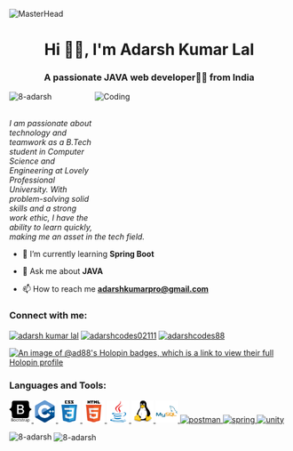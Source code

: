 ![MasterHead](https://www.careerguide.com/career/wp-content/uploads/2020/03/giphy-7-1024x300.gif)
<h1 align="center">Hi 🙋‍♂️, I'm Adarsh Kumar Lal</h1>
<h3 align="center">A passionate JAVA web developer👨‍💻 from India</h3>
<img align ="right" alt="Coding" height="250" width="350" src="https://cdn.dribbble.com/users/730703/screenshots/6581243/avento.gif">

<p align="left"> <img src="https://komarev.com/ghpvc/?username=8-adarsh&label=Profile%20views&color=0e75b6&style=flat" alt="8-adarsh" /> </p>
<br/>
<i>I am passionate about technology and teamwork as a B.Tech student in Computer Science and Engineering at Lovely Professional University. With problem-solving solid skills and a strong work ethic, I have the ability to learn quickly, making me an asset in the tech field.</i>

- 🌱 I’m currently learning **Spring Boot**

- 💬 Ask me about **JAVA**

- 📫 How to reach me **adarshkumarpro@gmail.com** 

<h3 align="left">Connect with me:</h3>
<p align="left">
<a href="https://linkedin.com/in/adarsh-kumar-lal" target="blank"><img align="center" src="https://raw.githubusercontent.com/rahuldkjain/github-profile-readme-generator/master/src/images/icons/Social/linked-in-alt.svg" alt="adarsh kumar lal" height="30" width="40" /></a>
<a href="https://www.hackerrank.com/adarshcodes02111" target="blank"><img align="center" src="https://raw.githubusercontent.com/rahuldkjain/github-profile-readme-generator/master/src/images/icons/Social/hackerrank.svg" alt="adarshcodes02111" height="30" width="40" /></a>
<a href="https://www.leetcode.com/adarshcodes88" target="blank"><img align="center" src="https://raw.githubusercontent.com/rahuldkjain/github-profile-readme-generator/master/src/images/icons/Social/leet-code.svg" alt="adarshcodes88" height="30" width="40" /></a>
</p>

[![An image of @ad88's Holopin badges, which is a link to view their full Holopin profile](https://holopin.me/ad88)](https://holopin.io/@ad88)

<h3 align="left">Languages and Tools:</h3>
<p align="left"> <a href="https://getbootstrap.com" target="_blank" rel="noreferrer"> <img src="https://raw.githubusercontent.com/devicons/devicon/master/icons/bootstrap/bootstrap-plain-wordmark.svg" alt="bootstrap" width="40" height="40"/> </a> <a href="https://www.w3schools.com/cpp/" target="_blank" rel="noreferrer"> <img src="https://raw.githubusercontent.com/devicons/devicon/master/icons/cplusplus/cplusplus-original.svg" alt="cplusplus" width="40" height="40"/> </a> <a href="https://www.w3schools.com/css/" target="_blank" rel="noreferrer"> <img src="https://raw.githubusercontent.com/devicons/devicon/master/icons/css3/css3-original-wordmark.svg" alt="css3" width="40" height="40"/> </a> <a href="https://www.w3.org/html/" target="_blank" rel="noreferrer"> <img src="https://raw.githubusercontent.com/devicons/devicon/master/icons/html5/html5-original-wordmark.svg" alt="html5" width="40" height="40"/> </a> <a href="https://www.java.com" target="_blank" rel="noreferrer"> <img src="https://raw.githubusercontent.com/devicons/devicon/master/icons/java/java-original.svg" alt="java" width="40" height="40"/> </a> <a href="https://www.linux.org/" target="_blank" rel="noreferrer"> <img src="https://raw.githubusercontent.com/devicons/devicon/master/icons/linux/linux-original.svg" alt="linux" width="40" height="40"/> </a> <a href="https://www.mysql.com/" target="_blank" rel="noreferrer"> <img src="https://raw.githubusercontent.com/devicons/devicon/master/icons/mysql/mysql-original-wordmark.svg" alt="mysql" width="40" height="40"/> </a> <a href="https://postman.com" target="_blank" rel="noreferrer"> <img src="https://www.vectorlogo.zone/logos/getpostman/getpostman-icon.svg" alt="postman" width="40" height="40"/> </a> <a href="https://spring.io/" target="_blank" rel="noreferrer"> <img src="https://www.vectorlogo.zone/logos/springio/springio-icon.svg" alt="spring" width="40" height="40"/> </a> <a href="https://unity.com/" target="_blank" rel="noreferrer"> <img src="https://www.vectorlogo.zone/logos/unity3d/unity3d-icon.svg" alt="unity" width="40" height="40"/> </a> </p>

<p><img align="left" src="https://github-readme-stats.vercel.app/api/top-langs?username=8-adarsh&show_icons=true&locale=en&layout=compact" alt="8-adarsh" /></p>

<p>&nbsp;<img align="center" src="https://github-readme-stats.vercel.app/api?username=8-adarsh&show_icons=true&locale=en" alt="8-adarsh" /></p>
